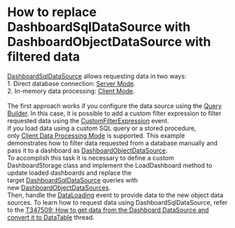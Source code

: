 # How to replace DashboardSqlDataSource with DashboardObjectDataSource with filtered data


<a href="https://documentation.devexpress.com/Dashboard/DevExpress.DashboardCommon.DashboardSqlDataSource.class">DashboardSqlDataSource</a> allows requesting data in two ways:<br>1. Direct database connection: <a href="https://documentation.devexpress.com/Dashboard/17083/Main-Features/Connecting-to-a-Data-Source/Data-Processing-Modes">Server Mode</a>.<br>2. In-memory data processing: <a href="https://documentation.devexpress.com/Dashboard/17083/Main-Features/Connecting-to-a-Data-Source/Data-Processing-Modes">Client Mode</a>.<br><br>The first approach works if you configure the data source using the <a href="https://documentation.devexpress.com/Dashboard/16152/Creating-Dashboards/Creating-Dashboards-in-the-WinForms-Designer/Providing-Data/SQL-Data-Source/Working-with-Data/Using-the-Query-Builder">Query Builder</a>. In this case, it is possible to add a custom filter expression to filter requested data using the <a href="https://documentation.devexpress.com/Dashboard/DevExpress.DashboardWeb.ASPxDashboard.CustomFilterExpression.event">CustomFilterExpression</a> event.<br>If you load data using a custom SQL query or a stored procedure, only <a href="https://documentation.devexpress.com/Dashboard/17083/Main-Features/Connecting-to-a-Data-Source/Data-Processing-Modes">Client Data Processing Mode</a> is supported. This example demonstrates how to filter data requested from a database manually and pass it to a dashboard as <a href="https://documentation.devexpress.com/Dashboard/DevExpress.DashboardCommon.DashboardObjectDataSource.members">DashboardObjectDataSource</a>.<br>To accomplish this task it is necessary to define a custom DashboardStorage class and implement the LoadDashboard method to update loaded dashboards and replace the target <a href="https://documentation.devexpress.com/Dashboard/DevExpress.DashboardCommon.DashboardSqlDataSource.members">DashboardSqlDataSource</a> queries with new <a href="https://documentation.devexpress.com/Dashboard/DevExpress.DashboardCommon.DashboardObjectDataSource.members">DashboardObjectDataSource</a><u>s</u>.<br>Then, handle the <a href="https://documentation.devexpress.com/Dashboard/DevExpress.DashboardWeb.ASPxDashboard.DataLoading.event">DataLoading</a> event to provide data to the new object data sources. To learn how to request data using DashboardSqlDataSource, refer to the <a href="https://www.devexpress.com/Support/Center/p/T347509">T347509: How to get data from the Dashboard DataSource and convert it to DataTable</a> thread. 

<br/>


